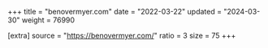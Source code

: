 +++
title = "benovermyer.com"
date = "2022-03-22"
updated = "2024-03-30"
weight = 76990

[extra]
source = "https://benovermyer.com/"
ratio = 3
size = 75
+++

